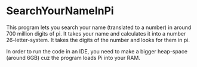 # SearchYourNameInPi
This program lets you search your name (translated to a number) in around 700 million digits of pi.
It takes your name and calculates it into a number 26-letter-system. It takes the digits of the number and looks for them in pi.

In order to run the code in an IDE, you need to make a bigger heap-space (around 6GB) cuz the program loads Pi into your RAM.
